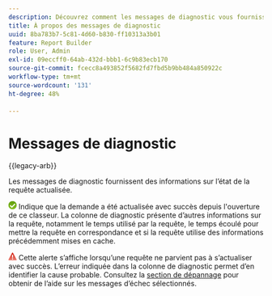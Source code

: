 ```yaml
---
description: Découvrez comment les messages de diagnostic vous fournissent des informations sur le statut de la demande.
title: À propos des messages de diagnostic
uuid: 8ba783b7-5c81-4d60-b830-ff10313a3b01
feature: Report Builder
role: User, Admin
exl-id: 09eccff0-64ab-432d-bbb1-6c9b83ecb170
source-git-commit: fcecc8a493852f5682fd7fbd5b9bb484a850922c
workflow-type: tm+mt
source-wordcount: '131'
ht-degree: 48%

---
```


# Messages de diagnostic

{{legacy-arb}}

Les messages de diagnostic fournissent des informations sur l’état de la requête actualisée.

![ Icône de coche verte indiquant que la demande a été actualisée avec succès.](assets/icon_notice_success.gif) Indique que la demande a été actualisée avec succès depuis l&#39;ouverture de ce classeur. La colonne de diagnostic présente d’autres informations sur la requête, notamment le temps utilisé par la requête, le temps écoulé pour mettre la requête en correspondance et si la requête utilise des informations précédemment mises en cache.

![ Icône de triangle rouge avec point d’exclamation indiquant l’échec de l’actualisation de la requête.](assets/icon_notice_warn.gif) Cette alerte s’affiche lorsqu’une requête ne parvient pas à s’actualiser avec succès. L’erreur indiquée dans la colonne de diagnostic permet d’en identifier la cause probable. Consultez la [section de dépannage](/help/analyze/legacy-report-builder/troubleshoot.md) pour obtenir de l’aide sur les messages d’échec sélectionnés.
